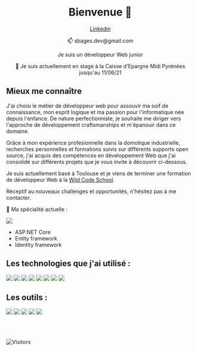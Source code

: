 <h1 align="center">Bienvenue 👋</h1>

<p align="center"><a href="https://www.linkedin.com/in/sebastienbages">Linkedin</a></p>
<p align="center">📫 sbages.dev@gmail.com</p>

<p align="center">Je suis un développeur Web junior</p>

<p align="center">💼 Je suis actuellement en stage à la Caisse d'Epargne Midi Pyrénées jusqu'au 11/06/21</p>

## Mieux me connaître

J'ai choisi le métier de développeur web pour assouvir ma soif de connaissance, mon esprit logique et ma passion pour l'informatique née depuis l'enfance. De nature perfectionniste, je souhaite me diriger vers l'approche de développement craftsmanships et m'épanouir dans ce domaine.

Grâce à mon expérience profesionnelle dans la domotique industrielle, recherches personnelles et formations suivis sur différents supports open source, j'ai acquis des compétences en développement Web que j'ai consolidé sur différents projets que je vous invite à découvrir ci-dessous.

Je suis actuellement basé à Toulouse et je viens de terminer une formation de développeur Web à la [Wild Code School](https://www.wildcodeschool.com/fr-FR/campus/toulouse).

Réceptif au nouveaux challenges et opportunités, n'hésitez pas à me contacter.

🌱 Ma spécialité actuelle :

<img src="https://img.icons8.com/color/48/000000/c-sharp-logo.png"/>

- ASP.NET Core
- Entity framework
- Identity framework

## Les technologies que j'ai utilisé :

<img src="https://img.icons8.com/color/48/000000/vue-js.png"/> <img src="https://img.icons8.com/color/48/000000/bootstrap.png"/> <img src="https://img.icons8.com/offices/40/000000/php-logo.png"/> <img src="https://img.icons8.com/office/40/000000/sql.png"/> <img src="https://img.icons8.com/color/48/000000/nodejs.png"/> <img src="https://img.icons8.com/color/48/000000/javascript.png"/> <img src="https://img.icons8.com/color/48/000000/html-5.png"/> <img src="https://img.icons8.com/color/48/000000/css3.png"/> 

## Les outils :

<img src="https://img.icons8.com/color/48/000000/git.png"/> <img src="https://img.icons8.com/fluent/48/000000/github.png"/> <img src="https://img.icons8.com/color/48/000000/gitlab.png"/> <img src="https://img.icons8.com/color/48/000000/visual-studio.png"/> <img src="https://img.icons8.com/color/48/000000/visual-studio-code-2019.png"/>

<br/>
<br/>



![Visitors](https://visitor-badge.laobi.icu/badge?page_id=sebastienbages.sebastienbages)



<!--
**sebastienbages/sebastienbages** is a ✨ _special_ ✨ repository because its `README.md` (this file) appears on your GitHub profile.

Here are some ideas to get you started:

- 🔭 I’m currently working on ...
- 🌱 I’m currently learning ...
- 👯 I’m looking to collaborate on ...
- 🤔 I’m looking for help with ...
- 💬 Ask me about ...
- 📫 How to reach me: ...
- 😄 Pronouns: ...
- ⚡ Fun fact: ...
-->

